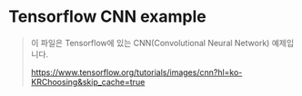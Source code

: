 # Tensorflow CNN example

> 이 파일은 Tensorflow에 있는 CNN(Convolutional Neural Network) 예제입니다.
>
> https://www.tensorflow.org/tutorials/images/cnn?hl=ko-KRChoosing&skip_cache=true



